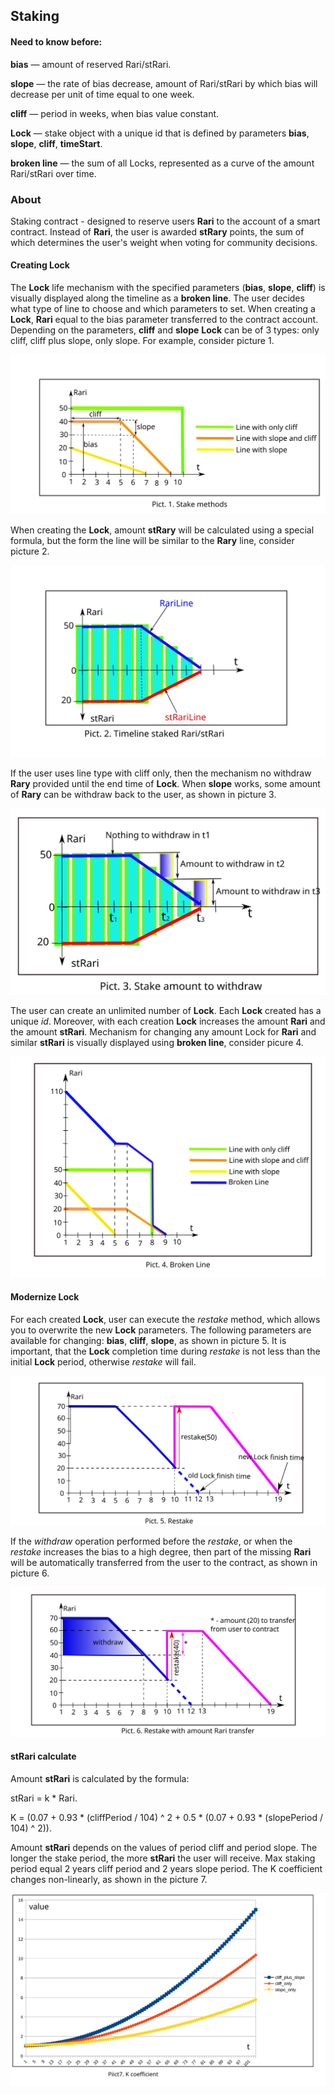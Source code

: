 ## Staking
#### Need to know before:
**bias** — amount of reserved Rari/stRari.

**slope** — the rate of bias decrease, amount of Rari/stRari by which bias will decrease per unit of time equal to one week.

**cliff** — period in weeks, when bias value constant.

**Lock** — stake object with a unique id that is defined by parameters **bias**, **slope**, **cliff**, **timeStart**.

**broken line** — the sum of all Locks, represented as a curve of the amount Rari/stRari over time.
### About
Staking contract - designed to reserve users **Rari** to the account of a smart contract.
Instead of **Rari**, the user is awarded **stRary** points, the sum of which determines 
the user's weight when voting for community decisions.

#### Creating Lock

The **Lock** life mechanism with the specified parameters (**bias**, **slope**, **cliff**) is visually displayed along the timeline 
as a **broken line**. The user decides what type of line to choose and which parameters to set. When creating a **Lock**,
**Rari** equal to the bias parameter transferred to the contract account. Depending on the parameters, **cliff** and **slope**
**Lock** can be of 3 types:
only cliff,
cliff plus slope,
only slope.
For example, consider picture 1.

![Staking 1](documents/svg/Pict1StakeMethods.svg)

When creating the **Lock**, amount **stRary** will be calculated using a special formula, but the form
the line will be similar to the **Rary** line, consider picture 2. 

![Staking 1](documents/svg/Pict2RariStrariLines.svg)

If the user uses line type with cliff only, then the mechanism no withdraw **Rary** provided until the end time of **Lock**.
When **slope** works, some amount of **Rary** can be withdraw back to the user, as shown in picture 3.

![Staking 1](documents/svg/Pict3Withdraw.svg)

The user can create an unlimited number of **Lock**.
Each **Lock** created has a unique *id*. Moreover, with each creation
**Lock** increases the amount **Rari** and the amount **stRari**. Mechanism for changing any amount
Lock for **Rari** and similar **stRari** is visually displayed using **broken line**, consider picure 4.

![Staking 2](documents/svg/Pict4BrokenLine.svg)

#### Modernize Lock

For each created **Lock**, user can execute the *restake* method, which allows you to overwrite the new **Lock** parameters.
The following parameters are available for changing: **bias**, **cliff**, **slope**, as shown in picture 5. It is important, 
that the **Lock** completion time during *restake* is not less than the initial **Lock** period, otherwise *restake* will fail. 

![Staking 2](documents/svg/Pict5ReStakingNoTransfer.svg)

If the *withdraw* operation performed before the *restake*, or when the *restake* increases the bias 
to a high degree, then part of the missing **Rari** will be automatically transferred from the user to the contract, as shown in picture 6.

![Staking 2](documents/svg/Pict6ReStakingTransfer.svg)

#### stRari calculate

Amount **stRari** is calculated by the formula:

stRari = k * Rari. 

K = (0.07 + 0.93 * (cliffPeriod / 104) ^ 2 + 0.5 * (0.07 + 0.93 * (slopePeriod / 104) ^ 2)).

Amount **stRari** depends on the values of period cliff and period slope. The longer the stake period, the more **stRari** 
the user will receive. Max staking period equal 2 years cliff period and 2 years slope period. 
The K coefficient changes non-linearly, as shown in the picture 7. 

![Staking 2](documents/svg/Pict7GgraphicK.svg)
